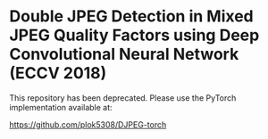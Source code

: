 # Double JPEG Detection in Mixed JPEG Quality Factors using Deep Convolutional Neural Network (ECCV 2018)

This repository has been deprecated. Please use the PyTorch implementation available at:

https://github.com/plok5308/DJPEG-torch